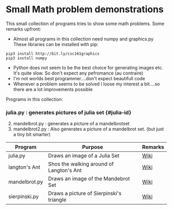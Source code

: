 # Small Math problem demonstrations

This small collection of programs tries to show some math problems.
Some remarks upfront:
- Almost all programs in this collection need numpy and graphics.py
These libraries can be installed with pip:
```
pip3 install http://bit.ly/csc161graphics
pip3 install numpy
```
- Python does not seem to be the best choice for generating images etc. It's quite slow. So don't expect any pefromance (au contraire)
- I'm not worlds best programmer....don't expect beautifull code
- Whenever a problem seems to be solved I loose my interest a bit....so there are a lot improvements possible

Programs in this collection:
### julia.py : generates pictures of julia set {#julia-id}



2. mandelbrot.py : generates a picture of a mandelbrotset
3. mandelbrot2.py : Also generates a picture of a mandelbrot set. (but just a tiny bit smarter)


| Program | Purpose | Remarks|
|----------|----------|----------|
|julia.py|Draws an image of a Julia Set|[Wiki](https://en.wikipedia.org/wiki/Julia_set)|
|langton's Ant|Shos the walking around of Langton's Ant|[Wiki](https://en.wikipedia.org/wiki/Langton%27s_ant)|
|mandelbrot.py|Draws an image of the Mandebrot Set|[Wiki](https://en.wikipedia.org/wiki/Mandelbrot_set)|
|sierpinski.py|Draws a picture of Sierpinski's triangle|[Wiki](https://en.wikipedia.org/wiki/Sierpi%C5%84ski_triangle)|
